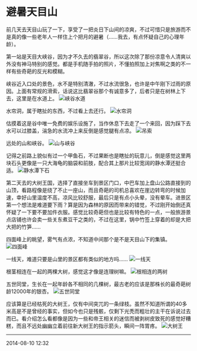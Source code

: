 # 避暑天目山

前几天去天目山玩了一下，享受了一把炎日下山间的凉爽，不过可惜只是旅游而不是真的像一些老年人一样住上个把月的避暑（……我去，有点怀疑自己的心理年龄）。

第一站是天目大峡谷，因为才不久去的翡翠谷，所以这次除了那份凉意令人清爽以外没有神马特别的感觉。都是手机随手拍的照片，不懂拍照加上对焦啊之类的不一样有些奇葩的反光和模糊。

峡谷近入口处的景色，水不是特别清澈，不过水流很急，也许是中午刚下过雨的原因。上面有常规的滑索，话说这比翡翠谷那个有诚意多了，后者只是在树林上下去，这里是在水道上。
![峡谷水道][01]

水帘洞，属于瞎扯的东西，不过看上去还行。
![水帘洞][02]

估摸着这是谷中唯一免费的娱乐设施了，当作休息下去走了一个来回，因为踩下去水可以过膝盖，湍急的水流冲上来反倒是感觉腿有点凉。
![吊索][03]

远处的山和峡谷。
![山与峡谷][04]

记得之前路上貌似有过一个甲鱼石，不过果断也是瞎扯的玩意儿，倒是感觉这里两块石头更像是一只大海龟的脑袋和前肢，配合其上那片比较宽阔的静水潭还挺合适。
![静水潭下石][05]

第二天去的大树王国，选择了直接坐车到景区门口，中巴车加上盘山公路直接到的山顶，看路程像是绕了不止一座山，而且奇葩的司机总喜欢在崖边转弯的时候加速，幸好山里温度不高，凉风比较舒服，最后只是有点小头晕，没有晕车。进景区第一个想法是难道要下雨？算是因为森林的原因而带来的错觉，不过刚开始倒还真怀疑了一下要不要加件衣服。感觉比较奇葩但也是比较有特色的一点，一般旅游景点店铺也许会卖一些关东煮豆干之类的，不过在这里，锅中竹签上穿着的却是大把大把的竹笋……

四面峰上的眺望，雾气有点浓，不知道中间那个是不是天目山下的集镇。
![四面峰][06]

一线天，难道只要是山里的景区都有类似的地方吗……
![一线天][07]

根茎相连在一起的两棵大树，感觉这才像是连理树嘛。
![根相连的两树][08]

五世同堂，生长在一起年龄各不相同的几棵树，最古老的应该是那株长的最奇葩树龄12000年的银杏。
![五世同堂][09]

应该算是已经枯死的大树王，仅有中间突兀的一条绿枝。虽然不知道所谓的40多米高是不是曾经的事实，但如今也只是残骸，仅剩下光秃而粗壮的主干在诉说过去而已。看介绍怎么看都像是因为一些和帝王相关的迷信而被剥树皮致死的感觉好糟糕，而且不远处幽幽立着前往新大树王的指示箭头，瞬间一阵胃疼。
![大树王][10]

  [01]: http://tennsinn.github.io/img/photos/2014-08/05-01.jpg
  [02]: http://tennsinn.github.io/img/photos/2014-08/05-02.jpg
  [03]: http://tennsinn.github.io/img/photos/2014-08/05-03.jpg
  [04]: http://tennsinn.github.io/img/photos/2014-08/05-04.jpg
  [05]: http://tennsinn.github.io/img/photos/2014-08/05-05.jpg
  [06]: http://tennsinn.github.io/img/photos/2014-08/06-01.jpg
  [07]: http://tennsinn.github.io/img/photos/2014-08/06-02.jpg
  [08]: http://tennsinn.github.io/img/photos/2014-08/06-03.jpg
  [09]: http://tennsinn.github.io/img/photos/2014-08/06-04.jpg
  [10]: http://tennsinn.github.io/img/photos/2014-08/06-05.jpg

----------

2014-08-10 12:32
